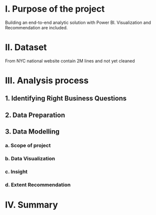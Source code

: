 # I.	Purpose of the project
Building an end-to-end analytic solution with Power BI. Visualization and Recommendation are included.
# II.	Dataset
From NYC national website contain 2M lines and not yet cleaned
# III.	Analysis process
## 1.	Identifying Right Business Questions
## 2.	Data Preparation
## 3.	Data Modelling	
### a.	Scope of project	
### b.	Data Visualization
### c.	Insight	
### d.	Extent Recommendation	
# IV.	Summary	
